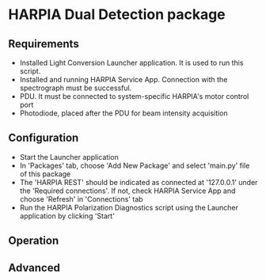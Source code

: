 # HARPIA Dual Detection package

## Requirements
 - Installed Light Conversion Launcher application. It is used to run this 
   script.
 - Installed and running HARPIA Service App. Connection with the spectrograph 
   must be successful.
 - PDU. It must be connected to system-specific HARPIA's motor control port
 - Photodiode, placed after the PDU for beam intensity acquisition
 
## Configuration
 - Start the Launcher application
 - In 'Packages' tab, choose 'Add New Package' and select 'main.py' file 
   of this package
 - The 'HARPIA REST' should be indicated as connected at '127.0.0.1' under the
   'Required connections'. If not, check HARPIA Service App and choose 'Refresh'
   in 'Connections' tab
 - Run the HARPIA Polarization Diagnostics script using the Launcher application
   by clicking 'Start'




## Operation
 
## Advanced
